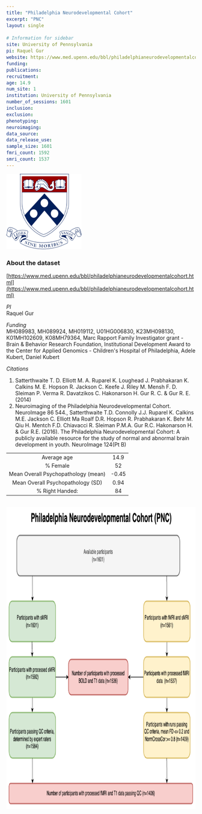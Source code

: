 ```yaml
---
title: "Philadelphia Neurodevelopmental Cohort"
excerpt: "PNC"
layout: single

# Information for sidebar
site: University of Pennsylvania
pi: Raquel Gur
website: https://www.med.upenn.edu/bbl/philadelphianeurodevelopmentalcohort.html
funding:
publications:
recruitment:
age: 14.9
num_site: 1
institution: University of Pennsylvania
number_of_sessions: 1601
inclusion:
exclusion:
phenotyping:
neuroimaging:
data_source:
data_release_use:
sample_size: 1601
fmri_count: 1592
smri_count: 1537
---
```

<div style="text-align: left;">
     <img src="/assets/images/logos/university_of_pennsylvania.png" width="200" height="200" />
</div>

### About the dataset
[https://www.med.upenn.edu/bbl/philadelphianeurodevelopmentalcohort.html](https://www.med.upenn.edu/bbl/philadelphianeurodevelopmentalcohort.html)

*PI*
<br>
Raquel Gur

*Funding*
<br>
MH089983, MH089924, MH019112, U01HG006830, K23MH098130, K01MH102609, K08MH79364, Marc Rapport Family Investigator grant - Brain & Behavior Research Foundation, Institutional Development Award to the Center for Applied Genomics - Children's Hospital of Philadelphia, Adele Kubert, Daniel Kubert

*Citations*
<br>
1. Satterthwaite T. D. Elliott M. A. Ruparel K. Loughead J. Prabhakaran K. Calkins M. E. Hopson R. Jackson C. Keefe J. Riley M. Mensh F. D. Sleiman P. Verma R. Davatzikos C. Hakonarson H. Gur R. C. & Gur R. E. (2014)
2. Neuroimaging of the Philadelphia Neurodevelopmental Cohort. NeuroImage 86 544., Satterthwaite T.D. Connolly J.J. Ruparel K. Calkins M.E. Jackson C. Elliott Ma Roalf D.R. Hopson R. Prabhakaran K. Behr M. Qiu H. Mentch F.D. Chiavacci R. Sleiman P.M.A. Gur R.C. Hakonarson H. & Gur R.E. (2016). The Philadelphia Neurodevelopmental Cohort: A publicly available resource for the study of normal and abnormal brain development in youth. NeuroImage 124(Pt B)

|   |   |
|:-:|:-:|
| Average age | 14.9 |
| % Female | 52 |
| Mean Overall Psychopathology (mean)| -0.45 |
| Mean Overall Psychopathology (SD) | 0.94 |
| % Right Handed: | 84 | 

<br>

<div style="text-align: center;">
     <img src="/assets/images/datasets/PNC_Flowchart.png" width="800" height="800" />
</div>

